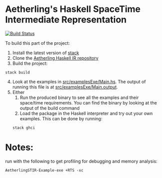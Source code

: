 # Aetherling's Haskell SpaceTime Intermediate Representation
[![Build Status](https://travis-ci.com/David-Durst/aetherlingHaskellIR.svg?branch=master)](https://travis-ci.com/David-Durst/aetherlingHaskellIR)

To build this part of the project:
1. Install the latest version of [stack](https://docs.haskellstack.org/en/stable/README/)
2. Clone the [Aetherling Haskell IR repository](https://github.com/David-Durst/aetherlingHaskellIR)
3. Build the project:
```
stack build
```
4. Look at the examples in [src/examplesExe/Main.hs](src/examplesExe/Main.hs). The output of running this file is at [src/examplesExe/Main.output](src/examplesExe/Main.output).
5. Either 
    1. Run the produced binary to see all the examples and their space/time requirements. You can find the binary by looking at the output of the build command
    2. Load the package in the Haskell interpreter and try out your own examples. This can be done by running:
    ```
    stack ghci
    ```

# Notes:
run with the following to get profiling for debugging and memory analysis:
```
AetherlingSTIR-Example-exe +RTS -xc
```

